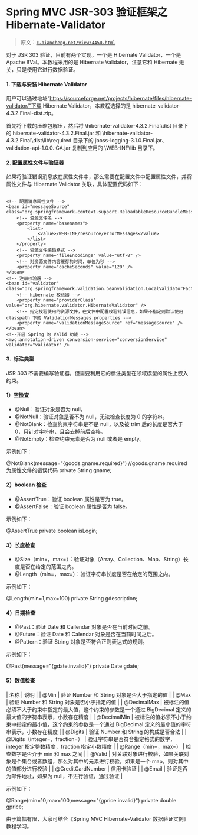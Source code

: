 # Spring MVC JSR-303 验证框架之 Hibernate-Validator

> 原文：[`c.biancheng.net/view/4450.html`](http://c.biancheng.net/view/4450.html)

对于 JSR 303 验证，目前有两个实现，一个是 Hibernate Validator，一个是 Apache BVal。本教程采用的是 Hibernate Validator，注意它和 Hibernate 无关，只是使用它进行数据验证。

#### 1\. 下载与安装 Hibernate Validator

用户可以通过地址“https://sourceforge.net/projects/hibernate/files/hibernate-validator/”下载 Hibernate Validator，本教程选择的是 hibernate-validator-4.3.2.Final-dist.zip。

首先将下载的压缩包解压，然后将 \hibernate-validator-4.3.2.Final\dist 目录下的 hibernate-validator-4.3.2.Final.jar 和 \hibernate-validator-4.3.2.Final\dist\lib\required 目录下的 jboss-logging-3.1.0.Final.jar、validation-api-1.0.0\. GA.jar 复制到应用的 \WEB-INF\lib 目录下。

#### 2\. 配置属性文件与验证器

如果将验证错误消息放在属性文件中，那么需要在配置文件中配置属性文件，并将属性文件与 Hibernate Validator 关联，具体配置代码如下：

```

<!-- 配置消息属性文件 -->
<bean id="messageSource" class="org.springframework.context.support.ReloadableResourceBundleMessageSource">
    <!-- 资源文件名 -->
    <property name="basenames">
        <list>
            <value>/WEB-INF/resource/errorMessages</value>
        </list>
    </property>
    <!-- 资源文件编码格式 -->
    <property name="fileEncodings" value="utf-8" />
    <!-- 对资源文件内容缓存的时间，单位为秒 -->
    <property name="cacheSeconds" value="120" />
</bean>
<!-- 注册校验器 -->
<bean id="validator" class="org.springframework.validation.beanvalidation.LocalValidatorFactoryBean">
    <!-- hibernate 校验器 -->
    <property name="providerClass" value="org.hibernate.validator.HibernateValidator" />
    <!-- 指定校验使用的资源文件，在文件中配置校验错误信息，如果不指定则默认使用 classpath 下的 ValidationMessages.properties -->
    <property name="validationMessageSource" ref="messageSource" />
</bean>
<!--开启 Spring 的 Valid 功能 -->
<mvc:annotation-driven conversion-service="conversionService" validator="validator" />
```

#### 3.  标注类型

JSR 303 不需要编写验证器，但需要利用它的标注类型在领域模型的属性上嵌入约束。

#### 1）空检查

*   @Null：验证对象是否为 null。
*   @NotNull：验证对象是否不为 null，无法检查长度为 0 的字符串。
*   @NotBlank：检查约束字符串是不是 null，以及被 trim 后的长度是否大于 0，只针对字符串，且会去掉前后空格。
*   @NotEmpty：检查约束元素是否为 null 或者是 empty。

示例如下：

@NotBlank(message="{goods.gname.required}") //goods.gname.required 为属性文件的错误代码
private String gname;

#### 2）boolean 检查

*   @AssertTrue：验证 boolean 属性是否为 true。
*   @AssertFalse：验证 boolean 属性是否为 false。

示例如下：

@AssertTrue
private boolean isLogin;

#### 3）长度检查

*   @Size（min=，max=）：验证对象（Array、Collection、Map、String）长度是否在给定的范围之内。
*   @Length（min=，max=）：验证字符串长度是否在给定的范围之内。

示例如下：

@Length(min=1,max=100)
private String gdescription;

#### 4）日期检查

*   @Past：验证 Date 和 Callendar 对象是否在当前时间之前。
*   @Future：验证 Date 和 Calendar 对象是否在当前时间之后。
*   @Pattern：验证 String 对象是否符合正则表达式的规则。

示例如下：

@Past(message="{gdate.invalid}")
private Date gdate;

#### 5）数值检查

| 名称 | 说明 |
| @Min | 验证 Number 和 String 对象是否大于指定的值 |
| @Max | 验证 Number 和 String 对象是否小于指定的值 |
| @DecimalMax | 被标注的值必须不大于约束中指定的最大值，这个约束的参数是一个通过 BigDecimal 定义的最大值的字符串表示，小数存在精度 |
| @DecimalMin | 被标注的值必须不小于约束中指定的最小值，这个约束的参数是一个通过 BigDecimal 定义的最小值的字符串表示，小数存在精度 |
| @Digits | 验证 Number 和 String 的构成是否合法 |
| @Digits（integer=，fraction=） | 验证字符串是否符合指定格式的数字，integer 指定整数精度，fraction 指定小数精度 |
| @Range（min=，max=） | 检查数字是否介于 min 和 max 之间 |
| @Valid | 对关联对象进行校验，如果关联对象是个集合或者数组，那么对其中的元素进行校验，如果是一个 map，则对其中的值部分进行校验 |
| @CreditCardNumber | 信用卡验证 |
| @Email | 验证是否为邮件地址，如果为 null，不进行验证，通过验证 |

示例如下：

@Range(min=10,max=100,message="{gprice.invalid}")
private double gprice;

由于篇幅有限，大家可结合《Spring MVC Hibernate-Validator 数据验证实例》教程学习。